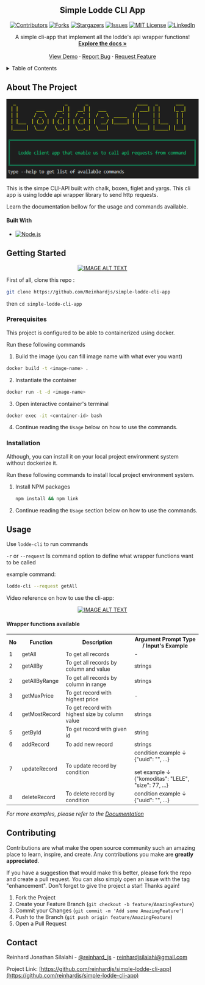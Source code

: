 <a name="readme-top"></a>

<!-- PROJECT LOGO -->
<br />
<div align="center">

  <h2 align="center">Simple Lodde CLI App</h2>
  
  <!-- PROJECT SHIELDS -->
  [![Contributors][contributors-shield]][contributors-url]
  [![Forks][forks-shield]][forks-url]
  [![Stargazers][stars-shield]][stars-url]
  [![Issues][issues-shield]][issues-url]
  [![MIT License][license-shield]][license-url]
  [![LinkedIn][linkedin-shield]][linkedin-url]
  
  <p align="center">
    A simple cli-app that implement all the lodde's api wrapper functions!
    <br />
    <a href="https://github.com/reinhardjs/simple-lodde-cli-app"><strong>Explore the docs »</strong></a>
    <br />
    <br />
    <a href="https://github.com/reinhardjs/simple-lodde-cli-app">View Demo</a>
    ·
    <a href="https://github.com/reinhardjs/simple-lodde-cli-app">Report Bug</a>
    ·
    <a href="https://github.com/reinhardjs/simple-lodde-cli-app">Request Feature</a>
  </p>
</div>



<!-- TABLE OF CONTENTS -->
<details>
  <summary>Table of Contents</summary>
  <ol>
    <li>
      <a href="#about-the-project">About The Project</a>
      <ul>
        <li><a href="#built-with">Built With</a></li>
      </ul>
    </li>
    <li>
      <a href="#getting-started">Getting Started</a>
      <ul>
        <li><a href="#prerequisites">Prerequisites</a></li>
        <li><a href="#installation">Installation</a></li>
      </ul>
    </li>
    <li><a href="#usage">Usage</a></li>
    <li><a href="#contributing">Contributing</a></li>
  </ol>
</details>



<!-- ABOUT THE PROJECT -->
## About The Project
<p align="center">
  <img width="700" src="https://github.com/Reinhardjs/simple-lodde-cli-app/raw/main/images/screenshot.png" alt="cli output"/>
</p>

This is the simpe CLI-API built with chalk, boxen, figlet and yargs.
This cli app is using lodde api wrapper library to send http requests.

Learn the documentation bellow for the usage and commands available.



#### Built With

* [![Node.js][Node.js]][Node.js-url]



<!-- GETTING STARTED -->
## Getting Started

<div align="center">
  <a href="https://www.youtube.com/watch?v=AHEARo_5pko"><img src="https://img.youtube.com/vi/AHEARo_5pko/0.jpg" alt="IMAGE ALT TEXT"></a>
</div>

First of all, clone this repo :
```sh
git clone https://github.com/Reinhardjs/simple-lodde-cli-app
```

then `cd simple-lodde-cli-app`

### Prerequisites

This project is configured to be able to containerized using docker. 

Run these following commands

1. Build the image (you can fill image name with what ever you want)
```sh
docker build -t <image-name> .
```

2. Instantiate the container
```sh
docker run -t -d <image-name>
```

3. Open interactive container's terminal
```sh
docker exec -it <container-id> bash
```

4. Continue reading the `Usage` below on how to use the commands.

### Installation

Although, you can install it on your local project environment system without dockerize it. 

Run these following commands to install local project environment system.

1. Install NPM packages
   ```sh
   npm install && npm link
   ```

2. Continue reading the `Usage` section below on how to use the commands.



<!-- USAGE EXAMPLES -->
## Usage
Use `lodde-cli` to run commands

`-r` or `--request` Is command option to define what wrapper functions want to be called

example command:
```sh
lodde-cli --request getAll
```

Video reference on how to use the cli-app:
<div align="center">
  <a href="https://www.youtube.com/watch?v=XOSBZO7jktM"><img src="https://img.youtube.com/vi/AHEARo_5pko/0.jpg" alt="IMAGE ALT TEXT"></a>
</div>

#### Wrapper functions available

<table>
<tr>
  <th>No</th>
  <th>Function</th>
  <th>Description</th>
  <th>Argument Prompt Type / Input's Example</th>
</tr>
<tr>
  <td>1</td>
  <td>getAll</td>
  <td>To get all records</td>
  <td>-</td>
</tr>
<tr>
  <td>2</td>
  <td>getAllBy</td>
  <td>To get all records by column and value</td>
  <td>
    strings
  </td>
</tr>
<tr>
  <td>2</td>
  <td>getAllByRange</td>
  <td>To get all records by column in range</td>
  <td>
    strings
  </td>
</tr>
<tr>
  <td>3</td>
  <td>getMaxPrice</td>
  <td>To get record with highest price</td>
  <td>
    -
  </td>
</tr>
<tr>
  <td>4</td>
  <td>getMostRecord</td>
  <td>To get record with highest size by column value</td>
  <td>
    strings
  </td>
</tr>
<tr>
  <td>5</td>
  <td>getById</td>
  <td>To get record with given id</td>
  <td>
    string
  </td>
</tr>
<tr>
  <td>6</td>
  <td>addRecord</td>
  <td>To add new record</td>
  <td>
    strings
  </td>
</tr>
<tr>
  <td>7</td>
  <td>updateRecord</td>
  <td>To update record by condition</td>
  <td>
    condition example ↓ </br>{"uuid": "<id>", ...} </br></br>
    set example ↓ </br>{"komoditas": "LELE", "size": 77, ...}
  </td>
</tr>
<tr>
  <td>8</td>
  <td>deleteRecord</td>
  <td>To delete record by condition</td>
  <td>
    condition example ↓ </br>{"uuid": "<id>", ...} </br>
  </td>
</tr>
</table>

_For more examples, please refer to the [Documentation](https://example.com)_




<!-- CONTRIBUTING -->
## Contributing

Contributions are what make the open source community such an amazing place to learn, inspire, and create. Any contributions you make are **greatly appreciated**.

If you have a suggestion that would make this better, please fork the repo and create a pull request. You can also simply open an issue with the tag "enhancement".
Don't forget to give the project a star! Thanks again!

1. Fork the Project
2. Create your Feature Branch (`git checkout -b feature/AmazingFeature`)
3. Commit your Changes (`git commit -m 'Add some AmazingFeature'`)
4. Push to the Branch (`git push origin feature/AmazingFeature`)
5. Open a Pull Request



<!-- CONTACT -->
## Contact

Reinhard Jonathan Silalahi - [@reinhard_js](https://twitter.com/reinhard_js) - reinhardjsilalahi@gmail.com

Project Link: [https://github.com/reinhardjs/simple-lodde-cli-app](https://github.com/reinhardjs/simple-lodde-cli-app)




<!-- MARKDOWN LINKS & IMAGES -->
<!-- https://www.markdownguide.org/basic-syntax/#reference-style-links -->
[contributors-shield]: https://img.shields.io/github/contributors/reinhardjs/simple-lodde-cli-app.svg?style=for-the-badge
[contributors-url]: https://github.com/reinhardjs/simple-lodde-cli-app/graphs/contributors
[forks-shield]: https://img.shields.io/github/forks/reinhardjs/simple-lodde-cli-app.svg?style=for-the-badge
[forks-url]: https://github.com/reinhardjs/simple-lodde-cli-app/network/members
[stars-shield]: https://img.shields.io/github/stars/reinhardjs/simple-lodde-cli-app.svg?style=for-the-badge
[stars-url]: https://github.com/reinhardjs/simple-lodde-cli-app/stargazers
[issues-shield]: https://img.shields.io/github/issues/reinhardjs/simple-lodde-cli-app.svg?style=for-the-badge
[issues-url]: https://github.com/reinhardjs/simple-lodde-cli-app/issues
[license-shield]: https://img.shields.io/github/license/reinhardjs/simple-lodde-cli-app.svg?style=for-the-badge
[license-url]: https://github.com/reinhardjs/simple-lodde-cli-app/blob/master/LICENSE.txt
[linkedin-shield]: https://img.shields.io/badge/-LinkedIn-black.svg?style=for-the-badge&logo=linkedin&colorB=555
[linkedin-url]: https://linkedin.com/in/reinhardjsilalahi
[product-screenshot]: images/screenshot.png
[Node.js]: https://img.shields.io/npm/v/npm.svg?logo=nodedotjs
[Node.js-url]: https://nodejs.org/

